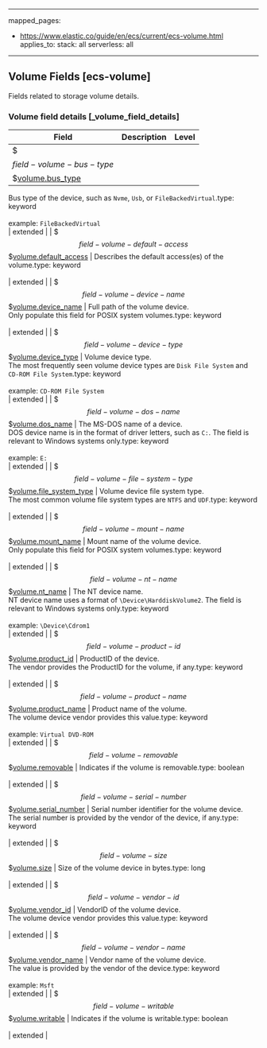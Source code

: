 <!-- This file is automatically generated. Don't edit it manually! -->

---
mapped_pages:
  - https://www.elastic.co/guide/en/ecs/current/ecs-volume.html
applies_to:
  stack: all
  serverless: all
---

## Volume Fields [ecs-volume]

Fields related to storage volume details.

### Volume field details [_volume_field_details]

| Field  | Description | Level |
|---|---|---|
| $$$field-volume-bus-type$$$[volume.bus_type](#field-volume-bus-type) |
Bus type of the device, such as `Nvme`, `Usb`, or `FileBackedVirtual`.type: keyword<br><br>
example: `FileBackedVirtual`<br>| extended |
| $$$field-volume-default-access$$$[volume.default_access](#field-volume-default-access) |
Describes the default access(es) of the volume.type: keyword<br><br>
| extended |
| $$$field-volume-device-name$$$[volume.device_name](#field-volume-device-name) |
Full path of the volume device.<br>Only populate this field for POSIX system volumes.type: keyword<br><br>
| extended |
| $$$field-volume-device-type$$$[volume.device_type](#field-volume-device-type) |
Volume device type.<br>The most frequently seen volume device types are `Disk File System` and `CD-ROM File System`.type: keyword<br><br>
example: `CD-ROM File System`<br>| extended |
| $$$field-volume-dos-name$$$[volume.dos_name](#field-volume-dos-name) |
The MS-DOS name of a device.<br>DOS device name is in the format of driver letters, such as `C:`. The field is relevant to Windows systems only.type: keyword<br><br>
example: `E:`<br>| extended |
| $$$field-volume-file-system-type$$$[volume.file_system_type](#field-volume-file-system-type) |
Volume device file system type.<br>The most common volume file system types are `NTFS` and `UDF`.type: keyword<br><br>
| extended |
| $$$field-volume-mount-name$$$[volume.mount_name](#field-volume-mount-name) |
Mount name of the volume device.<br>Only populate this field for POSIX system volumes.type: keyword<br><br>
| extended |
| $$$field-volume-nt-name$$$[volume.nt_name](#field-volume-nt-name) |
The NT device name.<br>NT device name uses a format of `\Device\HarddiskVolume2`. The field is relevant to Windows systems only.type: keyword<br><br>
example: `\Device\Cdrom1`<br>| extended |
| $$$field-volume-product-id$$$[volume.product_id](#field-volume-product-id) |
ProductID of the device.<br>The vendor provides the ProductID for the volume, if any.type: keyword<br><br>
| extended |
| $$$field-volume-product-name$$$[volume.product_name](#field-volume-product-name) |
Product name of the volume.<br>The volume device vendor provides this value.type: keyword<br><br>
example: `Virtual DVD-ROM`<br>| extended |
| $$$field-volume-removable$$$[volume.removable](#field-volume-removable) |
Indicates if the volume is removable.type: boolean<br><br>
| extended |
| $$$field-volume-serial-number$$$[volume.serial_number](#field-volume-serial-number) |
Serial number identifier for the volume device.<br>The serial number is provided by the vendor of the device, if any.type: keyword<br><br>
| extended |
| $$$field-volume-size$$$[volume.size](#field-volume-size) |
Size of the volume device in bytes.type: long<br><br>
| extended |
| $$$field-volume-vendor-id$$$[volume.vendor_id](#field-volume-vendor-id) |
VendorID of the volume device.<br>The volume device vendor provides this value.type: keyword<br><br>
| extended |
| $$$field-volume-vendor-name$$$[volume.vendor_name](#field-volume-vendor-name) |
Vendor name of the volume device.<br>The value is provided by the vendor of the device.type: keyword<br><br>
example: `Msft`<br>| extended |
| $$$field-volume-writable$$$[volume.writable](#field-volume-writable) |
Indicates if the volume is writable.type: boolean<br><br>
| extended |


